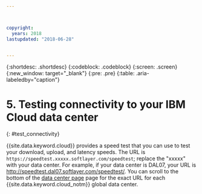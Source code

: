 ```yaml
---



copyright:
  years: 2018
lastupdated: "2018-06-28"


---
```


{:shortdesc: .shortdesc}
{:codeblock: .codeblock}
{:screen: .screen}
{:new_window: target="_blank"}
{:pre: .pre}
{:table: .aria-labeledby="caption"}

# 5. Testing connectivity to your IBM Cloud data center
{: #test_connectivity}

{{site.data.keyword.cloud}} provides a speed test that you can use to test your download, upload, and latency speeds. The URL is `https://speedtest.xxxxx.softlayer.com/speedtest`; replace the "xxxxx" with your data center. For example, if your data center is DAL07, your URL is http://speedtest.dal07.softlayer.com/speedtest/. You can scroll to the bottom of the [data center page](https://www.ibm.com/cloud-computing/bluemix/data-centers) page for the exact URL for each {{site.data.keyword.cloud_notm}} global data center.
